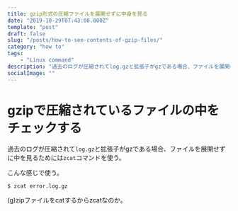 ```yaml
---
title: gzip形式の圧縮ファイルを展開せずに中身を見る
date: "2019-10-29T07:43:00.000Z"
template: "post"
draft: false
slug: "/posts/how-to-see-contents-of-gzip-files/"
category: "how to"
tags: 
    - "Linux command"
description: "過去のログが圧縮されてlog.gzと拡張子がgzである場合、ファイルを展開せずに中を見るためにはzcatコマンドを使う。"
socialImage: ""
---
```


# gzipで圧縮されているファイルの中をチェックする
過去のログが圧縮されて`log.gz`と拡張子がgzである場合、ファイルを展開せずに中を見るためには`zcat`コマンドを使う。

こんな感じで使う。

`$ zcat error.log.gz`

(g)zipファイルをcatするからzcatなのか。